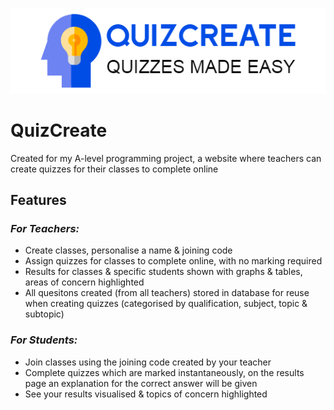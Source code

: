 ![QuizCreateLogo](https://github.com/HarryD05/quiz-create/blob/master/client/src/QuizCreateLogo.png)

# QuizCreate
Created for my A-level programming project, a website where teachers can create quizzes for their classes to complete online

## Features
### _For Teachers:_ ###
- Create classes, personalise a name & joining code
- Assign quizzes for classes to complete online, with no marking required
- Results for classes & specific students shown with graphs & tables, areas of concern highlighted
- All quesitons created (from all teachers) stored in database for reuse when creating quizzes (categorised by qualification, subject, topic & subtopic)

### _For Students:_ ###
- Join classes using the joining code created by your teacher
- Complete quizzes which are marked instantaneously, on the results page an explanation for the correct answer will be given
- See your results visualised & topics of concern highlighted
